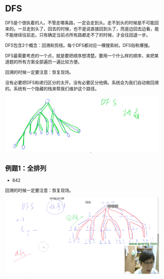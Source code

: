 # DFS

DFS是个很执着的人。不管走哪条路，一定会走到头。走不到头的时候是不可能回来的。一旦走到头了，回去的时候，也不是说直接回到头了，而是边回去边看，能不能继续往前走。只有确定当前点所有路都走不了的时候，才会往回退一步。

DFS包含2个概念：回溯和剪枝。每个DFS都对应一棵搜索树。DFS俗称爆搜。

DFS最需要考虑的一个点，就是要把顺序想清楚。要用一个什么样的顺序，来把某道题的所有方案全部遍历一遍比较方便。

回溯的时候一定要注意：恢复现场。

没有必要把DFS和递归区分的太开。没有必要区分他俩。系统会为我们自动做回溯的。系统有一个隐藏的栈来帮我们维护这个路径。

![](imgs/1.png)

## 例题1：全排列

- 842

回溯的时候一定要注意：恢复现场。

![](imgs/2.png)

